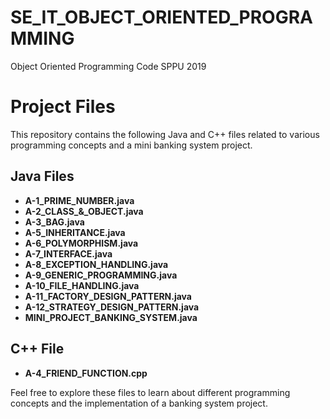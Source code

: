 # SE_IT_OBJECT_ORIENTED_PROGRAMMING
Object Oriented Programming Code SPPU 2019

# Project Files

This repository contains the following Java and C++ files related to various programming concepts and a mini banking system project.

## Java Files
- **A-1_PRIME_NUMBER.java**
- **A-2_CLASS_&_OBJECT.java**
- **A-3_BAG.java**
- **A-5_INHERITANCE.java**
- **A-6_POLYMORPHISM.java**
- **A-7_INTERFACE.java**
- **A-8_EXCEPTION_HANDLING.java**
- **A-9_GENERIC_PROGRAMMING.java**
- **A-10_FILE_HANDLING.java**
- **A-11_FACTORY_DESIGN_PATTERN.java**
- **A-12_STRATEGY_DESIGN_PATTERN.java**
- **MINI_PROJECT_BANKING_SYSTEM.java**

## C++ File
- **A-4_FRIEND_FUNCTION.cpp**

Feel free to explore these files to learn about different programming concepts and the implementation of a banking system project.
